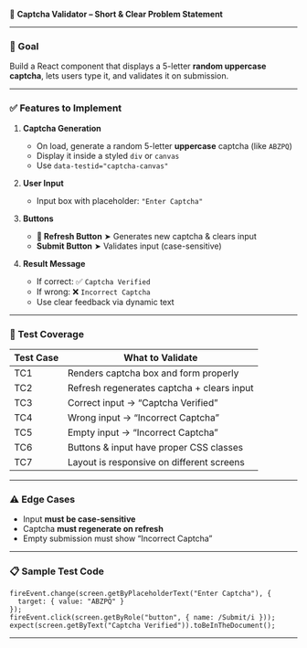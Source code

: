 🔐 **Captcha Validator – Short & Clear Problem Statement**

---

### 🧠 Goal

Build a React component that displays a 5-letter **random uppercase captcha**, lets users type it, and validates it on submission.

---

### ✅ Features to Implement

1. **Captcha Generation**

   * On load, generate a random 5-letter **uppercase** captcha (like `ABZPQ`)
   * Display it inside a styled `div` or `canvas`
   * Use `data-testid="captcha-canvas"`

2. **User Input**

   * Input box with placeholder: `"Enter Captcha"`

3. **Buttons**

   * **🔁 Refresh Button**
     ➤ Generates new captcha & clears input
   * **Submit Button**
     ➤ Validates input (case-sensitive)

4. **Result Message**

   * If correct: ✅ `Captcha Verified`
   * If wrong: ❌ `Incorrect Captcha`
   * Use clear feedback via dynamic text

---

### 🧪 Test Coverage

| **Test Case** | **What to Validate**                       |
| ------------- | ------------------------------------------ |
| TC1           | Renders captcha box and form properly      |
| TC2           | Refresh regenerates captcha + clears input |
| TC3           | Correct input → “Captcha Verified”         |
| TC4           | Wrong input → “Incorrect Captcha”          |
| TC5           | Empty input → “Incorrect Captcha”          |
| TC6           | Buttons & input have proper CSS classes    |
| TC7           | Layout is responsive on different screens  |

---

### ⚠️ Edge Cases

* Input **must be case-sensitive**
* Captcha **must regenerate on refresh**
* Empty submission must show “Incorrect Captcha”

---

### 📋 Sample Test Code

```tsx
fireEvent.change(screen.getByPlaceholderText("Enter Captcha"), {
  target: { value: "ABZPQ" }
});
fireEvent.click(screen.getByRole("button", { name: /Submit/i }));
expect(screen.getByText("Captcha Verified")).toBeInTheDocument();
```

---

